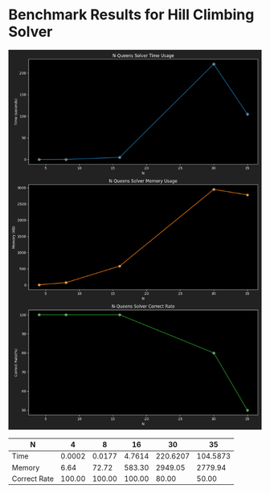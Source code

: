 # Benchmark Results for Hill Climbing Solver
![GreedyHillClimbingSolver](./GreedyHillClimbingSolver.png)

|  N |4|8|16|30|35|
|---|---|---|---|---|---|
|Time|0.0002|0.0177|4.7614|220.6207|104.5873|
|Memory|6.64|72.72|583.30|2949.05|2779.94|
|Correct Rate|100.00|100.00|100.00|80.00|50.00|
